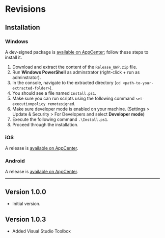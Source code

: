 # Revisions

## Installation

### Windows

A dev-signed package is [available on AppCenter](https://install.appcenter.ms/orgs/uno-platform/apps/Ch9-2); follow these steps to install it.

1. Download and extract the content of the `Release_UWP.zip` file.
1. Run **Windows PowerShell** as adminstrator (right-click + run as adminstrator).
1. In the console, navigate to the extracted directory (`cd <path-to-your-extracted-folder>`).
1. You should see a file named `Install.ps1`.
1. Make sure you can run scripts using the following command `set-executionpolicy remotesigned`.
1. Make sure developer mode is enabled on your machine. (Settings > Update & Security > For Developers and select **Developer mode**)
1. Execute the following command `.\Install.ps1`.
1. Proceed through the installation.

### iOS
A release is [available on AppCenter](https://install.appcenter.ms/orgs/uno-platform/apps/Ch9).

### Android
A release is [available on AppCenter](https://install.appcenter.ms/orgs/uno-platform/apps/Ch9-1).

---

## Version 1.0.0

- Initial version.

## Version 1.0.3

- Added Visual Studio Toolbox
